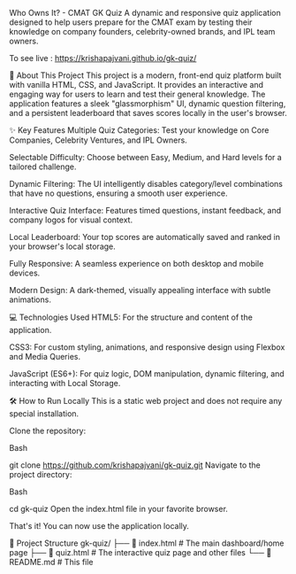 Who Owns It? - CMAT GK Quiz
A dynamic and responsive quiz application designed to help users prepare for the CMAT exam by testing their knowledge on company founders, celebrity-owned brands, and IPL team owners.

To see live  :  https://krishapajvani.github.io/gk-quiz/

🚀 About This Project
This project is a modern, front-end quiz platform built with vanilla HTML, CSS, and JavaScript. It provides an interactive and engaging way for users to learn and test their general knowledge. The application features a sleek "glassmorphism" UI, dynamic question filtering, and a persistent leaderboard that saves scores locally in the user's browser.

✨ Key Features
Multiple Quiz Categories: Test your knowledge on Core Companies, Celebrity Ventures, and IPL Owners.

Selectable Difficulty: Choose between Easy, Medium, and Hard levels for a tailored challenge.

Dynamic Filtering: The UI intelligently disables category/level combinations that have no questions, ensuring a smooth user experience.

Interactive Quiz Interface: Features timed questions, instant feedback, and company logos for visual context.

Local Leaderboard: Your top scores are automatically saved and ranked in your browser's local storage.

Fully Responsive: A seamless experience on both desktop and mobile devices.

Modern Design: A dark-themed, visually appealing interface with subtle animations.

💻 Technologies Used
HTML5: For the structure and content of the application.

CSS3: For custom styling, animations, and responsive design using Flexbox and Media Queries.

JavaScript (ES6+): For quiz logic, DOM manipulation, dynamic filtering, and interacting with Local Storage.

🛠️ How to Run Locally
This is a static web project and does not require any special installation.

Clone the repository:

Bash

git clone https://github.com/krishapajvani/gk-quiz.git
Navigate to the project directory:

Bash

cd gk-quiz
Open the index.html file in your favorite browser.

That's it! You can now use the application locally.

📁 Project Structure
gk-quiz/
├── 📄 index.html        # The main dashboard/home page
├── 📄 quiz.html          # The interactive quiz page and other files
└── 📄 README.md          # This file
